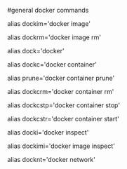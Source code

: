 #general docker commands

alias dockim='docker image'

alias dockrm='docker image rm'

alias dock='docker'

alias dockc='docker container'

alias prune='docker container prune'

alias dockcrm='docker container rm'

alias dockcstp='docker container stop'

alias dockcstr='docker container start'

alias docki='docker inspect'

alias dockimi='docker image inspect'

alias docknt='docker network'
